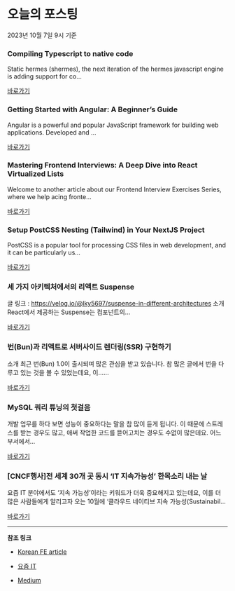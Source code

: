 # 오늘의 포스팅 
2023년 10월 7일 9시 기준 

### Compiling Typescript to native code 

 Static hermes (shermes), the next iteration of the hermes javascript engine is adding support for co... 

 [바로가기](https://medium.com/@gautam1168/compiling-typescript-to-native-code-0238d69ca582?responsesOpen=true&sortBy=REVERSE_CHRON&source=topic_portal_recommended_stories---------0-84----------typescript----------38a0b8ed_fa15_47ec_bcd1_740e0147cd4f-------) 

### Getting Started with Angular: A Beginner’s Guide 

 Angular is a powerful and popular JavaScript framework for building web applications. Developed and ... 

 [바로가기](https://medium.com/@ouaddimustapha5/getting-started-with-angular-a-beginners-guide-d966411c3712?responsesOpen=true&sortBy=REVERSE_CHRON&source=topic_portal_recommended_stories---------0-84----------frontend----------b080e510_0a72_4203_b66b_3d6f6b8447cf-------) 

### Mastering Frontend Interviews: A Deep Dive into React Virtualized Lists 

 Welcome to another article about our Frontend Interview Exercises Series, where we help acing fronte... 

 [바로가기](https://medium.com/@rivoltafilippo/mastering-frontend-interviews-a-deep-dive-into-react-virtualized-lists-10600536d540?responsesOpen=true&sortBy=REVERSE_CHRON&source=topic_portal_recommended_stories---------0-84----------reactjs----------c32b54c1_1b88_430e_9d0f_4e0c5c3fc1d5-------) 

### Setup PostCSS Nesting (Tailwind) in Your NextJS Project 

 PostCSS is a popular tool for processing CSS files in web development, and it can be particularly us... 

 [바로가기](https://medium.com/@ryanadhitama/setup-postcss-nesting-tailwind-in-your-nextjs-project-f2c9f763cc8f?responsesOpen=true&sortBy=REVERSE_CHRON&source=topic_portal_recommended_stories---------0-84----------nextjs----------03983c4a_6995_4dcc_bbcc_55fa31cd50d1-------) 

###  세 가지 아키텍처에서의 리액트 Suspense 

 글 링크 : https://velog.io/@lky5697/suspense-in-different-architectures 소개 React에서 제공하는 Suspense는 컴포넌트의... 

 [바로가기](https://kofearticle.substack.com/p/korean-fe-article-suspense) 

###  번(Bun)과 리액트로 서버사이드 렌더링(SSR) 구현하기 

 소개 최근 번(Bun) 1.0이 출시되며 많은 관심을 받고 있습니다. 참 많은 글에서 번을 다루고 있는 것을 볼 수 있었는데요, 이…... 

 [바로가기](https://kofearticle.substack.com/p/korean-fe-article-bun-ssr) 

### MySQL 쿼리 튜닝의 첫걸음 

 개발 업무를 하다 보면 성능이 중요하다는 말을 참 많이 듣게 됩니다. 이 때문에 스트레스를 받는 경우도 많고, 애써 작업한 코드를 뜯어고치는 경우도 수없이 많은데요. 어느 부서에서... 

 [바로가기](https://yozm.wishket.com/magazine/detail/2260/) 

### [CNCF행사]전 세계 30개 곳 동시 ‘IT 지속가능성’ 한목소리 내는 날 

 요즘 IT 분야에서도 ‘지속 가능성’이라는 키워드가 더욱 중요해지고 있는데요, 이를 더 많은 사람들에게 알리고자 오는 10월에 ‘클라우드 네이티브 지속 가능성(Sustainabil... 

 [바로가기](https://yozm.wishket.com/magazine/detail/2257/) 

---

**참조 링크**

- [Korean FE article](https://kofearticle.substack.com) 

- [요즘 IT](https://yozm.wishket.com/magazine) 

- [Medium](https://medium.com) 

